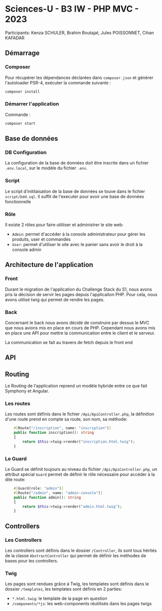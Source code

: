 # Sciences-U - B3 IW - PHP MVC - 2023

Participants: Kenza SCHULER, Brahim Boutajat, Jules POISSONNET, Cihan KAFADAR

## Démarrage

### Composer

Pour récupérer les dépendances déclarées dans `composer.json` et générer l'autoloader PSR-4, exécuter la commande suivante :

```bash
composer install
```

### Démarrer l'application

Commande :

```bash
composer start
```

## Base de données

### DB Configuration

La configuration de la base de données doit être inscrite dans un fichier `.env.local`, sur le modèle du fichier `.env`.

### Script

Le script d'initilaisation de la base de données se touve dans le fichier `script/bdd.sql`. Il suffit de l'executer pour avoir une base de données fonctionnelle

### Rôle

Il existe 2 rôles pour faire utiliiser et administrer le site web:
- `Admin`: permet d'accéder à la console administrateur pour gérer les produits, user et commandes
- `User`: permet d'utiliser le site avec le panier sans avoir le droit à la console admin

## Architecture de l'application

### Front

Durant le migration de l'application du Challenge Stack du S1, nous avons pris la décision de servir les pages depuis l'applicaiton PHP. Pour cela, nous avons utilisé twig qui permet de rendre les pages.

### Back

Concernant le back nous avons décidé de construire par dessus le MVC que nous avions mis en place en cours de PHP. Cependant nous avons mis en place une API pour mettre la communication entre le client et le serveur.

La communication se fait au travers de fetch depuis le front end

## API

## Routing

Le Routing de l'application reprend un modèle hybride entre ce que fait Symphony et Angular.

### Les routes

Les routes sont définis dans le fichier `/Api/ApiController.php`, la définition d'une route prend en compte sa route, son nom, sa méthode:

```php
    #[Route("/inscription", name: "inscription")]
    public function inscription(): string
    {
        return $this->twig->render("inscription.html.twig");
    }
```

### Le Guard

Le Guard se définit toujours au niveau du fichier `/Api/ApiController.php`, un attribut spécial `Guard` permet de définir le rôle nécessaire pour accéder à la dite route:

```php
    #[Guard(role: "admin")]
    #[Route("/admin", name: "admin-console")]
    public function admin(): string
    {
        return $this->twig->render("admin.html.twig");
    }
```


## Controllers

###  Les Controllers

Les controllers sont définis dans le dossier `/Controller`, ils sont tous hérités de la classe `AbstractController` qui permet de définir les méthodes de bases pour les controllers.

###  Twig

Les pages sont rendues grâce à Twig, les templates sont définis dans le dossier `/templates`, les templates sont définis en 2 parties:

- `*.html.twig`: le template de la page en question
- `/components/*js`: les web-components réutilisés dans les pages twigs



